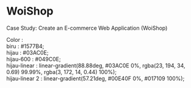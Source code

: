 # WoiShop
Case Study: Create an E-commerce Web Application (WoiShop)

Color : <br>
biru	          : #1577B4; <br>
hijau 	        : #03AC0E; <br>
hijau-600 	    : #049C0E; <br>
hijau-linear	  : linear-gradient(88.88deg, #03AC0E 0%, rgba(23, 194, 34, 0.69) 99.99%, rgba(3, 172, 14, 0.44) 100%); <br>
hijau-linear 2	: linear-gradient(57.21deg, #00E40F 0%, #017109 100%);
